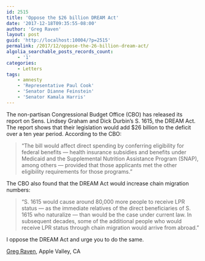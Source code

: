 ```yaml
---
id: 2515
title: 'Oppose the $26 billion DREAM Act'
date: '2017-12-18T09:35:55-08:00'
author: 'Greg Raven'
layout: post
guid: 'http://localhost:10004/?p=2515'
permalink: /2017/12/oppose-the-26-billion-dream-act/
algolia_searchable_posts_records_count:
    - '1'
categories:
    - Letters
tags:
    - amnesty
    - 'Representative Paul Cook'
    - 'Senator Dianne Feinstein'
    - 'Senator Kamala Harris'
---
```


The non-partisan Congressional Budget Office (CBO) has released its report on Sens. Lindsey Graham and Dick Durbin’s S. 1615, the DREAM Act. The report shows that their legislation would add $26 billion to the deficit over a ten year period. According to the CBO:

> “The bill would affect direct spending by conferring eligibility for federal benefits — health insurance subsidies and benefits under Medicaid and the Supplemental Nutrition Assistance Program (SNAP), among others — provided that those applicants met the other eligibility requirements for those programs.”

The CBO also found that the DREAM Act would increase chain migration numbers:

> “S. 1615 would cause around 80,000 more people to receive LPR status — as the immediate relatives of the direct beneficiaries of S. 1615 who naturalize — than would be the case under current law. In subsequent decades, some of the additional people who would receive LPR status through chain migration would arrive from abroad.”

I oppose the DREAM Act and urge you to do the same.

[Greg Raven](https://www.gregraven.org), Apple Valley, CA